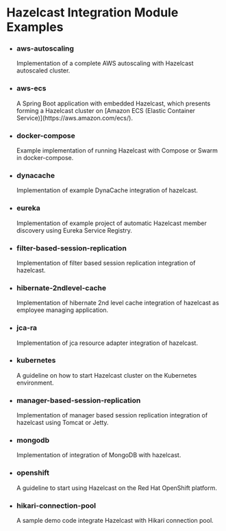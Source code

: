 <h1>Hazelcast Integration Module Examples</h1>


- <h3>aws-autoscaling</h3>
	Implementation of a complete AWS autoscaling with Hazelcast autoscaled cluster.
- <h3>aws-ecs</h3>
	A Spring Boot application with embedded Hazelcast, which presents forming a Hazelcast cluster on [Amazon ECS (Elastic Container Service)](https://aws.amazon.com/ecs/).
- <h3>docker-compose</h3>
	Example implementation of running Hazelcast with Compose or Swarm in docker-compose.
- <h3>dynacache</h3>
	Implementation of example DynaCache integration of hazelcast.
- <h3>eureka</h3>
	Implementation of example project of automatic Hazelcast member discovery using Eureka Service Registry.
- <h3>filter-based-session-replication</h3>
	Implementation of filter based session replication integration of hazelcast.
- <h3>hibernate-2ndlevel-cache</h3>
	Implementation of hibernate 2nd level cache integration of hazelcast as employee managing application.
- <h3>jca-ra</h3>
	Implementation of jca resource adapter integration of hazelcast.
- <h3>kubernetes</h3>
	A guideline on how to start Hazelcast cluster on the Kubernetes environment.
- <h3>manager-based-session-replication</h3>
	Implementation of manager based session replication integration of hazelcast using Tomcat or Jetty.
- <h3>mongodb</h3>
	Implementation of integration of MongoDB with hazelcast.
- <h3>openshift</h3>
  	A guideline to start using Hazelcast on the Red Hat OpenShift platform.
- <h3>hikari-connection-pool</h3>
  A sample demo code integrate Hazelcast with Hikari connection pool.
